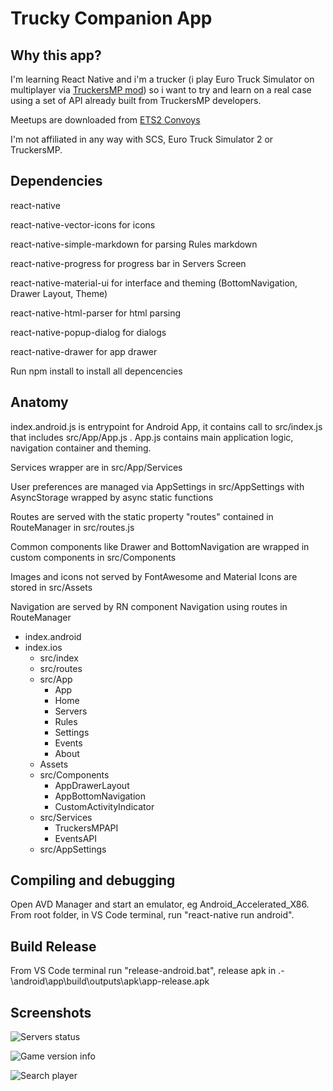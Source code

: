 # Trucky Companion App

## Why this app?

I'm learning React Native and i'm a trucker (i play Euro Truck Simulator on multiplayer via [TruckersMP mod](https://truckersmp.com/)) so i want to try and learn on a real case using a set of API already built from TruckersMP developers.

Meetups are downloaded from [ETS2 Convoys](http://ets2c.com)

I'm not affiliated in any way with SCS, Euro Truck Simulator 2 or TruckersMP.

## Dependencies

react-native

react-native-vector-icons for icons

react-native-simple-markdown for parsing Rules markdown

react-native-progress for progress bar in Servers Screen

react-native-material-ui for interface and theming (BottomNavigation, Drawer Layout, Theme)

react-native-html-parser for html parsing

react-native-popup-dialog for dialogs

react-native-drawer for app drawer

Run npm install to install all depencencies

## Anatomy

index.android.js is entrypoint for Android App, it contains call to src/index.js that includes src/App/App.js . App.js contains main application logic, navigation container and theming.

Services wrapper are in src/App/Services

User preferences are managed via AppSettings in src/AppSettings with AsyncStorage wrapped by async static functions

Routes are served with the static property "routes" contained in RouteManager in src/routes.js

Common components like Drawer and BottomNavigation are wrapped in custom components in src/Components

Images and icons not served by FontAwesome and Material Icons are stored in src/Assets

Navigation are served by RN component Navigation using routes in RouteManager

* index.android
* index.ios
    * src/index
    * src/routes
    * src/App
        * App
        * Home
        * Servers
        * Rules
        * Settings
        * Events
        * About
    * Assets
    * src/Components
        * AppDrawerLayout
        * AppBottomNavigation
        * CustomActivityIndicator
    * src/Services
        * TruckersMPAPI
        * EventsAPI
    * src/AppSettings

## Compiling and debugging
Open AVD Manager and start an emulator, eg Android_Accelerated_X86. From root folder, in VS Code terminal, run "react-native run android".

## Build Release
From VS Code terminal run "release-android.bat", release apk in .-\android\app\build\outputs\apk\app-release.apk

## Screenshots

![Servers status](https://shardick.github.io/TruckersMPApp/screenshots/servers2.png)

![Game version info](https://shardick.github.io/TruckersMPApp/screenshots/main.png)

![Search player](https://shardick.github.io/TruckersMPApp/screenshots/search.png)